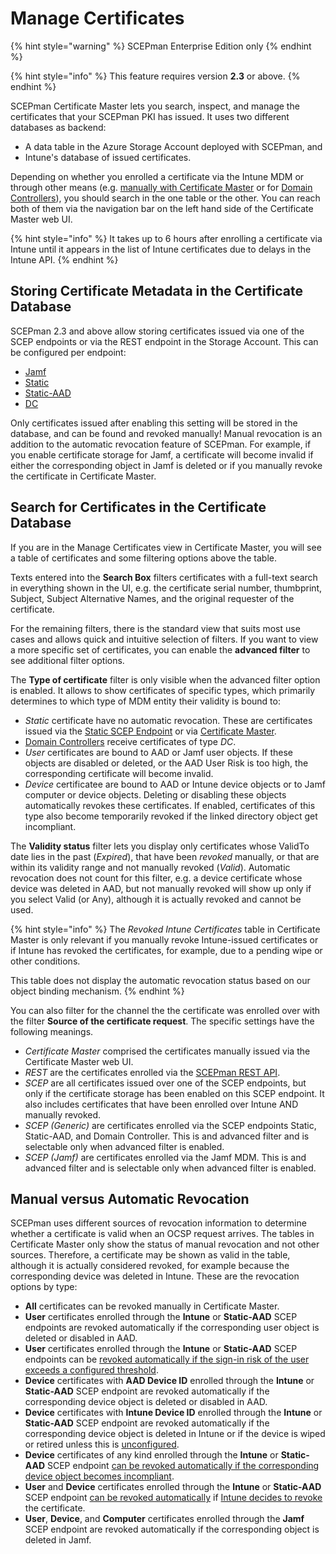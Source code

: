 # Manage Certificates

{% hint style="warning" %}
SCEPman Enterprise Edition only
{% endhint %}

{% hint style="info" %}
This feature requires version **2.3** or above.
{% endhint %}

SCEPman Certificate Master lets you search, inspect, and manage the certificates that your SCEPman PKI has issued. It uses two different databases as backend:

* A data table in the Azure Storage Account deployed with SCEPman, and
* Intune's database of issued certificates.

Depending on whether you enrolled a certificate via the Intune MDM or through other means (e.g. [manually with Certificate Master](../certificate-deployment/certificate-master/) or for [Domain Controllers](../certificate-deployment/domain-controller-certificates.md)), you should search in the one table or the other. You can reach both of them via the navigation bar on the left hand side of the Certificate Master web UI.

{% hint style="info" %}
It takes up to 6 hours after enrolling a certificate via Intune until it appears in the list of Intune certificates due to delays in the Intune API.
{% endhint %}

## Storing Certificate Metadata in the Certificate Database

SCEPman 2.3 and above allow storing certificates issued via one of the SCEP endpoints or via the REST endpoint in the Storage Account. This can be configured per endpoint:

* [Jamf](../advanced-configuration/application-settings/jamf-validation.md#appconfig-jamfvalidation-enablecertificatestorage)
* [Static](../advanced-configuration/application-settings/static-validation.md#appconfig-staticvalidation-enablecertificatestorage)
* [Static-AAD](../advanced-configuration/application-settings/staticaad-validation.md#appconfig-staticaadvalidation-enablecertificatestorage)
* [DC](../advanced-configuration/application-settings/dc-validation.md#appconfig-dcvalidation-enablecertificatestorage)

Only certificates issued after enabling this setting will be stored in the database, and can be found and revoked manually! Manual revocation is an addition to the automatic revocation feature of SCEPman. For example, if you enable certificate storage for Jamf, a certificate will become invalid if either the corresponding object in Jamf is deleted or if you manually revoke the certificate in Certificate Master.

## Search for Certificates in the Certificate Database

If you are in the Manage Certificates view in Certificate Master, you will see a table of certificates and some filtering options above the table.

Texts entered into the **Search Box** filters certificates with a full-text search in everything shown in the UI, e.g. the certificate serial number, thumbprint, Subject, Subject Alternative Names, and the original requester of the certificate.

For the remaining filters, there is the standard view that suits most use cases and allows quick and intuitive selection of filters. If you want to view a more specific set of certificates, you can enable the **advanced filter** to see additional filter options.

The **Type of certificate** filter is only visible when the advanced filter option is enabled. It allows to show certificates of specific types, which primarily determines to which type of MDM entity their validity is bound to:

* _Static_ certificate have no automatic revocation. These are certificates issued via the [Static SCEP Endpoint](../certificate-deployment/static-certificates/) or via [Certificate Master](../certificate-deployment/certificate-master/).
* [Domain Controllers](../certificate-deployment/domain-controller-certificates.md) receive certificates of type _DC_.
* _User_ certificates are bound to AAD or Jamf user objects. If these objects are disabled or deleted, or the AAD User Risk is too high, the corresponding certificate will become invalid.
* _Device_ certificatee are bound to AAD or Intune device objects or to Jamf computer or device objects. Deleting or disabling these objects automatically revokes these certificates. If enabled, certificates of this type also become temporarily revoked if the linked directory object get incompliant.

The **Validity status** filter lets you display only certificates whose ValidTo date lies in the past (_Expired_), that have been _revoked_ manually, or that are within its validity range and not manually revoked (_Valid_). Automatic revocation does not count for this filter, e.g. a device certificate whose device was deleted in AAD, but not manually revoked will show up only if you select Valid (or Any), although it is actually revoked and cannot be used.

{% hint style="info" %}
The _Revoked Intune Certificates_ table in Certificate Master is only relevant if you manually revoke Intune-issued certificates or if Intune has revoked the certificates, for example, due to a pending wipe or other conditions.

This table does not display the automatic revocation status based on our object binding mechanism.
{% endhint %}

You can also filter for the channel the the certificate was enrolled over with the filter **Source of the certificate request**. The specific settings have the following meanings.

* _Certificate Master_ comprised the certificates manually issued via the Certificate Master web UI.
* _REST_ are the certificates enrolled via the [SCEPman REST API](../certificate-deployment/api-certificates.md).
* _SCEP_ are all certificates issued over one of the SCEP endpoints, but only if the certificate storage has been enabled on this SCEP endpoint. It also includes certificates that have been enrolled over Intune AND manually revoked.
* _SCEP (Generic)_ are certificates enrolled via the SCEP endpoints Static, Static-AAD, and Domain Controller. This is and advanced filter and is selectable only when advanced filter is enabled.
* _SCEP (Jamf)_ are certificates enrolled via the Jamf MDM. This is and advanced filter and is selectable only when advanced filter is enabled.

## Manual versus Automatic Revocation

SCEPman uses different sources of revocation information to determine whether a certificate is valid when an OCSP request arrives. The tables in Certificate Master only show the status of manual revocation and not other sources. Therefore, a certificate may be shown as valid in the table, although it is actually considered revoked, for example because the corresponding device was deleted in Intune. These are the revocation options by type:

* **All** certificates can be revoked manually in Certificate Master.
* **User** certificates enrolled through the **Intune** or **Static-AAD** SCEP endpoints are revoked automatically if the corresponding user object is deleted or disabled in AAD.
* **User** certificates enrolled through the **Intune** or **Static-AAD** SCEP endpoints can be [revoked automatically if the sign-in risk of the user exceeds a configured threshold](../scepman-configuration/optional/application-settings/intune-validation.md#appconfigintunevalidationuserriskcheck).
* **Device** certificates with **AAD Device ID** enrolled through the **Intune** or **Static-AAD** SCEP endpoint are revoked automatically if the corresponding device object is deleted or disabled in AAD.
* **Device** certificates with **Intune Device ID** enrolled through the **Intune** or **Static-AAD** SCEP endpoint are revoked automatically if the corresponding device object is deleted in Intune or if the device is wiped or retired unless this is [unconfigured](../scepman-configuration/optional/application-settings/intune-validation.md#appconfigintunevalidationrevokecertificatesonwipe).
* **Device** certificates of any kind enrolled through the **Intune** or **Static-AAD** SCEP endpoint [can be revoked automatically if the corresponding device object becomes incompliant](../scepman-configuration/optional/application-settings/intune-validation.md#appconfigintunevalidationcompliancecheck).
* **User** and **Device** certificates enrolled through the **Intune** or **Static-AAD** SCEP endpoint [can be revoked automatically](../scepman-configuration/optional/application-settings/intune-validation.md#appconfigintunevalidationdevicedirectory) if [Intune decides to revoke](https://learn.microsoft.com/en-us/mem/intune/protect/remove-certificates) the certificate.
* **User**, **Device**, and **Computer** certificates enrolled through the **Jamf** SCEP endpoint are revoked automatically if the corresponding object is deleted in Jamf.
